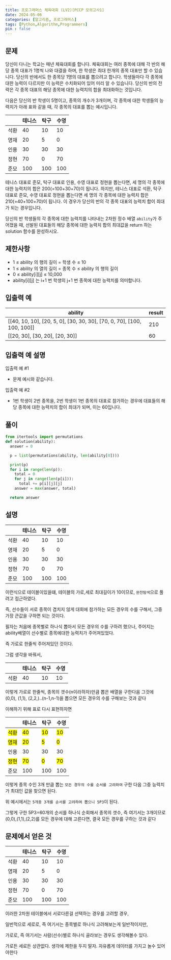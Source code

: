 ```yaml
---
title: 프로그래머스 체육대회 (LV2)[PCCP 모의고사1]
date: 2024-05-06
categories: [알고리즘, 프로그래머스]
tags: [Python,Algorithm,Programmers]
pin : false
---
```

## 문제

당신이 다니는 학교는 매년 체육대회를 합니다. 체육대회는 여러 종목에 대해 각 반의 해당 종목 대표가 1명씩 나와 대결을 하며, 한 학생은 최대 한개의 종목 대표만 할 수 있습니다. 당신의 반에서도 한 종목당 1명의 대표를 뽑으려고 합니다. 학생들마다 각 종목에 대한 능력이 다르지만 이 능력은 수치화되어 있어 미리 알 수 있습니다. 당신의 반의 전략은 각 종목 대표의 해당 종목에 대한 능력치의 합을 최대화하는 것입니다.

다음은 당신의 반 학생이 5명이고, 종목의 개수가 3개이며, 각 종목에 대한 학생들의 능력치가 아래 표와 같을 때, 각 종목의 대표를 뽑는 예시입니다.

|      | 테니스 | 탁구 | 수영 |
|------|--------|------|------|
| 석환 | 40     | 10   | 10   |
| 영재 | 20     | 5    | 0    |
| 인용 | 30     | 30   | 30   |
| 정현 | 70     | 0    | 70   |
| 준모 | 100    | 100  | 100  |

테니스 대표로 준모, 탁구 대표로 인용, 수영 대표로 정현을 뽑는다면, 세 명의 각 종목에 대한 능력치의 합은 200(=100+30+70)이 됩니다.
하지만, 테니스 대표로 석환, 탁구 대표로 준모, 수영 대표로 정현을 뽑는다면 세 명의 각 종목에 대한 능력치 합은 210(=40+100+70)이 됩니다. 이 경우가 당신의 반의 각 종목 대표의 능력치 합이 최대가 되는 경우입니다.

당신의 반 학생들의 각 종목에 대한 능력치를 나타내는 2차원 정수 배열 `ability`가 주어졌을 때, 선발된 대표들의 해당 종목에 대한 능력치 합의 최대값을 return 하는 solution 함수를 완성하시오.

## 제한사항

- 1 ≤ ability 의 행의 길이 = 학생 수 ≤ 10
- 1 ≤ ability 의 열의 길이 = 종목 수 ≤ ability 의 행의 길이
- 0 ≤ ability[i][j] ≤ 10,000
- ability[i][j] 는 i+1 번 학생의 j+1 번 종목에 대한 능력치를 의미합니다.

## 입출력 예

| ability                                | result |
|----------------------------------------|--------|
| [[40, 10, 10], [20, 5, 0], [30, 30, 30], [70, 0, 70], [100, 100, 100]] | 210    |
| [[20, 30], [30, 20], [20, 30]]         | 60     |


## 입출력 예 설명

입출력 예 #1
- 문제 예시와 같습니다.

입출력 예 #2
- 1번 학생이 2번 종목을, 2번 학생이 1번 종목의 대표로 참가하는 경우에 대표들의 해당 종목에 대한 능력치의 합이 최대가 되며, 이는 60입니다.
## 풀이 

```python
from itertools import permutations
def solution(ability):
  answer = 0

  p = list(permutations(ability, len(ability[0])))

  print(p)
  for i in range(len(p)):
    total = 0
    for j in range(len(p[i])):
      total += p[i][j][j]
    answer = max(answer, total)

  return answer
```

## 설명


|      | 테니스 | 탁구 | 수영 |
|------|--------|------|------|
| 석환 | 40     | 10   | 10   |
| 영재 | 20     | 5    | 0    |
| 인용 | 30     | 30   | 30   |
| 정현 | 70     | 0    | 70   |
| 준모 | 100    | 100  | 100  |

이런식으로 테이블이있을떄, 테이블의 가로,세로 최대길이가 10이므로, `완전탐색`으로 풀려고 접근하였다.

즉, 선수들이 서로 종목이 겹치지 않게 대회에 참가하는 모든 경우의 수를 구해서, 그중 가장 큰값을 구하면 되는 것이다.

필자는 처음에 종목별로 하나식 뽑아서 모든 경우의 수를 구하려 했으나, 주어지는 ability배열이 선수별로 종목에대한 능력치가 주어져있었다.

즉 가로로 한줄씩 주어져있던 것이다.

그럼 생각을 바꿔서, 

|      | 테니스 | 탁구 | 수영 |
|------|--------|------|------|
| 석환 | 40     | 10   | 10   |

이렇게 가로로 한줄씩, 종목의 갯수(n이라하자)만큼 뽑은 배열을 구한다음 그것에 (0,0), (1,1), (2,2,)..(n-1,n-1)을 뽑으면 모든 경우의 수를 구해보는 것과 같다

이해하기 위해 표로 다시 표현하자면 

|      | 테니스 | 탁구 | 수영 |
|------|--------|------|------|
| <span style="background-color:yellow">석환</span> | <span style="background-color:yellow">40</span>     | <span style="background-color:yellow">10</span>   | <span style="background-color:yellow">10</span>   |
| <span style="background-color:yellow">영재</span> | <span style="background-color:yellow">20</span>     | <span style="background-color:yellow">5</span>    | <span style="background-color:yellow">0</span>    |
| 인용 | 30     | 30   | 30   |
| <span style="background-color:yellow">정현</span> | <span style="background-color:yellow">70</span>     | <span style="background-color:yellow">0</span>    | <span style="background-color:yellow">70</span>   |
| 준모 | 100    | 100  | 100  |

이렇게 종목 수인 3개 만큼 뽑는 `모든 경우의 수를 순서를 고려하여` 구한 다음
그중 능력치가 최대인 값을 찾으면 된다.

위 예시에서는 `5개중 3개를 순서를 고려하여 뽑으니 5P3`이 된다.

그렇게 구한 5P3=60개의 순서를 하나식 순회해서
종목의 갯수, 즉 여기서는 3개이므로 (0,0),(1,1),(2,2)를 모든 경우에 대해 고른다면, 
결국 모든 경우를 구하는 것과 같다

## 문제에서 얻은 것



|      | 테니스 | 탁구 | 수영 |
|------|--------|------|------|
| 석환 | 40     | 10   | 10   |
| 영재 | 20     | 5    | 0    |
| 인용 | 30     | 30   | 30   |
| 정현 | 70     | 0    | 70   |
| 준모 | 100    | 100  | 100  |

이러한 2차원 테이블에서 서로다른걸 선택하는 경우를 고려할 경우,

일반적으로 세로로, 즉 여기서는 종목별로 하나식 고려해보는게 일반적이지만,

가로로, 즉 여기서는 사람(선수)별로 하나식 골라보는 경우도 생각해볼수 있다.

가로든 세로든 상관없다. 생각에 제한을 두지 말자. 자유롭게 데이터를 가지고 놀수 있어야한다
